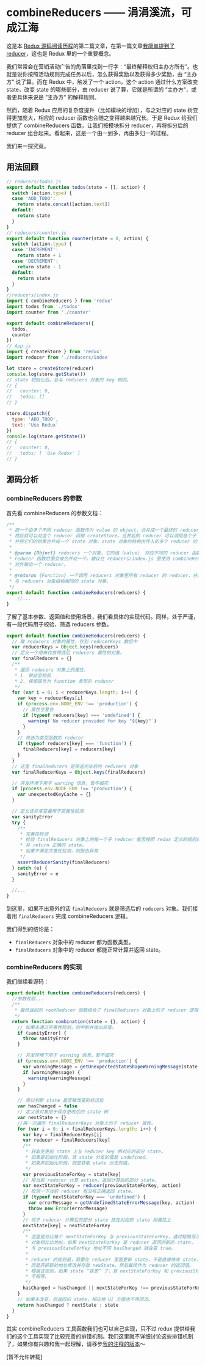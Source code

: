 # combineReducers —— 涓涓溪流，可成江海

这是本 [Redux 源码阅读历程](https://github.com/pobusama/redux-source-code-chewing)的第二篇文章，在第一篇文章[我简单提到了 reducer](https://github.com/pobusama/redux-source-code-chewing/blob/master/posts/createStore.md#触发-state-的变化--dispatch)，这也是 Redux 里的一个重要概念。

我们常常会在营销活动广告的角落里找到一行字：“最终解释权归主办方所有”。也就是说你按照活动规则完成任务以后，怎么获得奖励以及获得多少奖励，由 “主办方” 说了算。而在 Redux 中，触发了一个 action，这个 action 通过什么方案改变 state，改变 state 的哪些部分，由 reducer 说了算，它就是所谓的 “主办方“，或者更具体来说是 ”主办方“ 的解释规则。

然而，随着 Redux 应用的复杂度提升（比如模块的增加），与之对应的 state 树变得更加庞大，相应的 reducer 函数也会随之变得越来越冗长。于是 Redux 给我们提供了 combineReducers 函数，让我们按模块拆分 reducer，再将拆分后的 reducer 组合起来。看起来，这是一个由一到多，再由多归一的过程。

我们来一探究竟。

## 用法回顾
```js
// reducers/todos.js
export default function todos(state = [], action) {
  switch (action.type) {
  case 'ADD_TODO':
    return state.concat([action.text])
  default:
    return state
  }
}
// reducers/counter.js
export default function counter(state = 0, action) {
  switch (action.type) {
  case 'INCREMENT':
    return state + 1
  case 'DECREMENT':
    return state - 1
  default:
    return state
  }
}
//reducers/index.js
import { combineReducers } from 'redux'
import todos from './todos'
import counter from './counter'

export default combineReducers({
  todos,
  counter
})
// App.js
import { createStore } from 'redux'
import reducer from './reducers/index'

let store = createStore(reducer)
console.log(store.getState())
// state 初始化后，会与 reducers 对象的 key 相同。
// {
//   counter: 0,
//   todos: []
// }

store.dispatch({
  type: 'ADD_TODO',
  text: 'Use Redux'
})
console.log(store.getState())
// {
//   counter: 0,
//   todos: [ 'Use Redux' ]
// }
```

## 源码分析

### combineReducers 的参数
首先看 combineReducers 的参数文档：
```js
/**
 * 把一个由多个不同 reducer 函数作为 value 的 object，合并成一个最终的 reducer 函数，
 * 然后就可以对这个 reducer 调用 createStore。合并后的 reducer 可以调用各个子 reducer，
 * 并把它们的结果合并成一个 state 对象。state 对象的结构由传入的多个 reducer 的 key 决定。
 *
 * @param {Object} reducers 一个对象，它的值（value） 对应不同的 reducer 函数，这些 
 * reducer 函数后面会被合并成一个。建议在 reducers/index.js 里使用 combineReducers() 来
 * 对外输出一个 reducer。
 *
 * @returns {Function} 一个调用 reducers 对象里所有 reducer 的 reducer，并且构造一个
 * 与 reducers 对象结构相同的 state 对象。
 */
export default function combineReducers(reducers) {
    //...
}
```
了解了基本参数、返回值和使用场景，我们看具体的实现代码。同样，处于严谨，有一段代码用于校验、筛选 reducers 参数。
```js
export default function combineReducers(reducers) {
  // 取 reducers 对象的属性，存到 reducerKeys 数组中
  var reducerKeys = Object.keys(reducers)
  // 定义一个用来存放筛选后 reducers 属性的对象。
  var finalReducers = {}
  /**
   * 遍历 reducers 对象上的属性，
   * 1. 做非空校验
   * 2. 保留属性为 function 类型的 reducer
   */
  for (var i = 0; i < reducerKeys.length; i++) {
    var key = reducerKeys[i]
    if (process.env.NODE_ENV !== 'production') {
      // 属性空警告
      if (typeof reducers[key] === 'undefined') {
        warning(`No reducer provided for key "${key}"`)
      }
    }
    // 筛选为类型函数的 reducer
    if (typeof reducers[key] === 'function') {
      finalReducers[key] = reducers[key]
    }
  }
  // 这里 finalReducers 是筛选完毕后的 reducers 对象
  var finalReducerKeys = Object.keys(finalReducers)

  // 开发环境下用于 warning 信息，暂不细究
  if (process.env.NODE_ENV !== 'production') {
    var unexpectedKeyCache = {}
  }

  // 定义该异常变量用于完善性检测
  var sanityError
  try {
    /**
     * 完善性检测
     * 检验 finalReducers 对象上的每一个子 reducer 能否按照 redux 定义的规则处理 action，
     * 并 return 正确的 state。
     * 如果不满足完善性检测，则抛出异常
     */
    assertReducerSanity(finalReducers)
  } catch (e) {
    sanityError = e
  }

  //...
}
```
到这里，如果不出意外的话 `finalReducers` 就是筛选后的 `reducers` 对象。我们接着用 `finalReducers` 
完成 combineReducers 逻辑。

我们得到的结论是：
- `finalReducers` 对象中的 reducer 都为函数类型。
- `finalReducers` 对象中的 reducer 都能正常计算并返回 state。

### combineReducers 的实现
我们继续看源码：
```js
export default function combineReducers(reducers) {
  //参数校验...
  /**
   * 最终返回的 rootReducer 函数组合了 finalReducers 对象上的子 reducer 逻辑。
   */
  return function combination(state = {}, action) {
    // 如果未通过完善性检测，则中断并抛出异常。
    if (sanityError) {
      throw sanityError
    }

    // 开发环境下用于 warning 信息，暂不细究
    if (process.env.NODE_ENV !== 'production') {
      var warningMessage = getUnexpectedStateShapeWarningMessage(state, finalReducers, action, unexpectedKeyCache)
      if (warningMessage) {
        warning(warningMessage)
      }
    }

    // 用以判断 state 是否被改变的标识位
    var hasChanged = false
    // 定义该对象用于保存更改后的 state 树
    var nextState = {}
    //再一次遍历 finalReducerKeys 对象上的子 reducer 属性。
    for (var i = 0; i < finalReducerKeys.length; i++) {
      var key = finalReducerKeys[i]
      var reducer = finalReducers[key]
      /**
       * 获取变更前 state 上与 reducer key 相对应的部分 state。
       * 如果是初始化阶段，该 state 分支的值是 undefined。
       * 如果非初始化阶段，则是获取 state 分支的值。
       */
      var previousStateForKey = state[key]
      // 用当前 reducer 计算 action，返回计算后的部分 state。
      var nextStateForKey = reducer(previousStateForKey, action)
      // 检测一下当前 reducer 有没有正确返回 state。
      if (typeof nextStateForKey === 'undefined') {
        var errorMessage = getUndefinedStateErrorMessage(key, action)
        throw new Error(errorMessage)
      }
      // 将子 reducer 计算后的部分 state 挂在对应的 state 树属性上
      nextState[key] = nextStateForKey
      /**
       * 这里是对比每个 nextStateForKey 与 previousStateForKey，通过短路写法可以提高效率。
       * 对象相比比地址，如果 nextStateForKey 是 reducer 返回的新的 state，
       * 与 previousStateForKey 地址不同 hasChanged 就会变 true。
       * 
       * reducer 的规则是，若要在 reducer 里面更新 state，不是直接修改 state，
       * 而是开辟新的地址修改并存放 newState，然后最终作为 reducer 的返回值。
       * 根据该规则，如果 state “变更” 了，其 nextStateForKey 和 previousStateForKey 地址
       * 不相等。
       */
      hasChanged = hasChanged || nextStateForKey !== previousStateForKey
    }
    // 如果未改变，则返回旧 state，相应地 UI 方面也不用回流。
    return hasChanged ? nextState : state
  }
}
```

其实 combineReducers 工具函数我们也可以自己实现，只不过 redux 提供给我们的这个工具实现了比较完善的排错机制。我们这里就不详细讨论这些排错机制了，如果你有兴趣和我一起理解，请移步[我的注释的版本](https://github.com/pobusama/redux-source-code-chewing/blob/master/code-with-my-commit/combineReducers.js)～

[暂不允许转载]